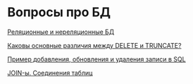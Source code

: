# Вопросы про БД

[Реляционные и нереляционные БД](%D0%92%D0%BE%D0%BF%D1%80%D0%BE%D1%81%D1%8B%20%D0%BF%D1%80%D0%BE%20%D0%91%D0%94%201741dd2d7a1e8065b71cfb5e85813c17/%D0%A0%D0%B5%D0%BB%D1%8F%D1%86%D0%B8%D0%BE%D0%BD%D0%BD%D1%8B%D0%B5%20%D0%B8%20%D0%BD%D0%B5%D1%80%D0%B5%D0%BB%D1%8F%D1%86%D0%B8%D0%BE%D0%BD%D0%BD%D1%8B%D0%B5%20%D0%91%D0%94%201741dd2d7a1e802fb3e7d7905376ccf7.md)

[Каковы основные различия между DELETE и TRUNCATE?](%D0%92%D0%BE%D0%BF%D1%80%D0%BE%D1%81%D1%8B%20%D0%BF%D1%80%D0%BE%20%D0%91%D0%94%201741dd2d7a1e8065b71cfb5e85813c17/%D0%9A%D0%B0%D0%BA%D0%BE%D0%B2%D1%8B%20%D0%BE%D1%81%D0%BD%D0%BE%D0%B2%D0%BD%D1%8B%D0%B5%20%D1%80%D0%B0%D0%B7%D0%BB%D0%B8%D1%87%D0%B8%D1%8F%20%D0%BC%D0%B5%D0%B6%D0%B4%D1%83%20DELETE%20%D0%B8%20TRUNCATE%201741dd2d7a1e80398ad8e4b0d450efe6.md)

[Пример добавления, обновления и удаления записи в SQL](%D0%92%D0%BE%D0%BF%D1%80%D0%BE%D1%81%D1%8B%20%D0%BF%D1%80%D0%BE%20%D0%91%D0%94%201741dd2d7a1e8065b71cfb5e85813c17/%D0%9F%D1%80%D0%B8%D0%BC%D0%B5%D1%80%20%D0%B4%D0%BE%D0%B1%D0%B0%D0%B2%D0%BB%D0%B5%D0%BD%D0%B8%D1%8F,%20%D0%BE%D0%B1%D0%BD%D0%BE%D0%B2%D0%BB%D0%B5%D0%BD%D0%B8%D1%8F%20%D0%B8%20%D1%83%D0%B4%D0%B0%D0%BB%D0%B5%D0%BD%D0%B8%D1%8F%20%D0%B7%D0%B0%D0%BF%D0%B8%D1%81%D0%B8%20%D0%B2%20%201741dd2d7a1e80268a7bcbf09a03dc1d.md)

[JOIN-ы. Соединения таблиц](%D0%92%D0%BE%D0%BF%D1%80%D0%BE%D1%81%D1%8B%20%D0%BF%D1%80%D0%BE%20%D0%91%D0%94%201741dd2d7a1e8065b71cfb5e85813c17/JOIN-%D1%8B%20%D0%A1%D0%BE%D0%B5%D0%B4%D0%B8%D0%BD%D0%B5%D0%BD%D0%B8%D1%8F%20%D1%82%D0%B0%D0%B1%D0%BB%D0%B8%D1%86%201741dd2d7a1e8033a850fcde4d74f810.md)